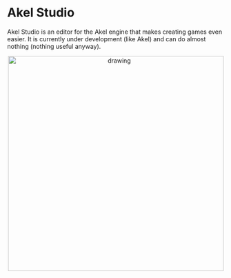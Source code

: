 # Akel Studio

Akel Studio is an editor for the Akel engine that makes creating games even easier. It is currently under development (like Akel) and can do almost nothing (nothing useful anyway).

<p align="center">
    <img src="https://raw.githubusercontent.com/SpinWaves/Akel/main/Resources/screenshots/akel_studio.png" alt="drawing" width="500"/>
</p>
